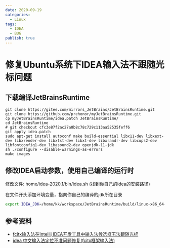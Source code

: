 ```yaml
---
date: 2020-09-19
categories:
  - Linux
tags:
  - IDEA
  - BUG
publish: true
---
```


# 修复Ubuntu系统下IDEA输入法不跟随光标问题

## 下载编译JetBrainsRuntime

```shell
git clone https://gitee.com/mirrors_JetBrains/JetBrainsRuntime.git
git clone https://github.com/prehonor/myJetBrainsRuntime.git
cp myJetBrainsRuntime/idea.patch JetBrainsRuntime/
cd JetBrainsRuntime
# git checkout cfc3e87f2ac27a0b8c78c729c113aa52535feff6
git apply idea.patch
sudo apt-get install autoconf make build-essential libx11-dev libxext-dev libxrender-dev libxtst-dev libxt-dev libxrandr-dev libcups2-dev libfontconfig1-dev libasound2-dev openjdk-11-jdk
sh ./configure --disable-warnings-as-errors
make images
```

## 修改IDEA启动参数，使用自己编译的运行时

修改文件: home/idea-2020.1/bin/idea.sh (找到你自己的idea的安装路径)

在文件开头添加环境变量，指向你自己的编译的jdk所在目录

```sh
export IDEA_JDK=/home/kk/workspace/JetBrainsRuntime/build/linux-x86_64-normal-server-release/jdk
```

## 参考资料

- [fcitx输入法在Intellij IDEA开发工具中输入法候选框无法跟随光标](https://bbs.archlinuxcn.org/viewtopic.php?id=10529)
- [idea 中文输入法定位不准问题修复(fcitx框架输入法)](https://blog.csdn.net/u011166277/article/details/106287587)